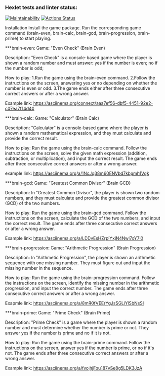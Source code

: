 ### Hexlet tests and linter status:
[![Maintainability](https://api.codeclimate.com/v1/badges/7b83e61330835ec1165f/maintainability)](https://codeclimate.com/github/vladsus17/frontend-project-44/maintainability)
[![Actions Status](https://github.com/vladsus17/frontend-project-44/actions/workflows/hexlet-check.yml/badge.svg)](https://github.com/vladsus17/frontend-project-44/actions)


Installation
Install the game package.
Run the corresponding game command (brain-even, brain-calc, brain-gcd, brain-progression, brain-prime) to start playing.


***brain-even: 
Game: "Even Check" (Brain Even)

Description:
"Even Check" is a console-based game where the player is shown a random number and must answer:
yes if the number is even;
no if the number is odd;

How to play:
1.Run the game using the brain-even command.
2.Follow the instructions on the screen, answering yes or no depending on whether the number is even or odd.
3.The game ends either after three consecutive correct answers or after a wrong answer.

Example link:
https://asciinema.org/connect/aaa7ef56-dbf5-4451-92e2-c07ea7f14d40

***brain-calc:
Game: "Calculator" (Brain Calc)

Description:
"Calculator" is a console-based game where the player is shown a random mathematical expression, and they must calculate and provide the correct result.

How to play:
Run the game using the brain-calc command.
Follow the instructions on the screen, solve the given math expression (addition, subtraction, or multiplication), and input the correct result.
The game ends after three consecutive correct answers or after a wrong answer.

example link: https://asciinema.org/a/1NcJq38m60ENVbd7kbpmh1Vgk

***brain-gcd:
Game: "Greatest Common Divisor" (Brain GCD)

Description:
In "Greatest Common Divisor", the player is shown two random numbers, and they must calculate and provide the greatest common divisor (GCD) of the two numbers.

How to play:
Run the game using the brain-gcd command.
Follow the instructions on the screen, calculate the GCD of the two numbers, and input the correct result.
The game ends after three consecutive correct answers or after a wrong answer. 

Example link: https://asciinema.org/a/LDDvEsHZrplYxjN4Nwl7oY7i0

***brain-progression: 
Game: "Arithmetic Progression" (Brain Progression)

Description:
In "Arithmetic Progression", the player is shown an arithmetic sequence with one missing number. They must figure out and input the missing number in the sequence.

How to play:
Run the game using the brain-progression command.
Follow the instructions on the screen, identify the missing number in the arithmetic progression, and input the correct number.
The game ends after three consecutive correct answers or after a wrong answer.

Exapmle link: https://asciinema.org/a/8mR0fVEErYgJsSGLiYlSbNsSI

***brain-prime:
Game: "Prime Check" (Brain Prime)

Description:
"Prime Check" is a game where the player is shown a random number and must determine whether the number is prime or not. They answer yes if the number is prime and no if it is not.

How to play:
Run the game using the brain-prime command.
Follow the instructions on the screen, answer yes if the number is prime, or no if it's not.
The game ends after three consecutive correct answers or after a wrong answer.

Example link: https://asciinema.org/a/fvojhjFou187vSe8g5LDK3JzA
